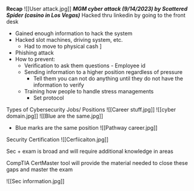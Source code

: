 **Recap**
![[User attack.jpg]]
***MGM cyber attack (9/14/2023) by Scattered Spider (casino in Los Vegas)***
Hacked thru linkedin by going to the front desk 
- Gained enough information to hack the system
- Hacked slot machines, driving system, etc. 
	- Had to move to physical cash ]
- Phishing attack
- How to prevent:
	- Verification to ask them questions - Employee id 
	- Sending information to a higher position regardless of pressure
		- Tell them you can not do anything until they do not have the information to verify 
	- Training how people to handle stress managements 
		- Set protocol


Types of Cybersecurity Jobs/ Positions
![[Career stuff.jpg]]
![[cyber domain.jpg]]
![[Blue are the same.jpg]]
- Blue marks are the same position ![[Pathway career.jpg]]

Security Certification 
![[Cerfiicaiton.jpg]]

Sec + exam is broad and will require additional knowledge in areas 

CompTIA CertMaster tool will provide the material needed to close these gaps and master the exam 

![[Sec information.jpg]]

